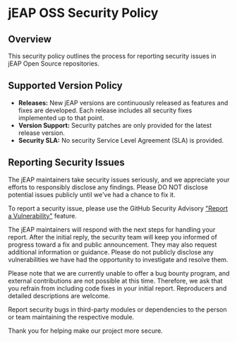 # jEAP OSS Security Policy

## Overview

This security policy outlines the process for reporting security issues in jEAP Open Source repositories.

## Supported Version Policy

- **Releases:** New jEAP versions are continuously released as features and fixes are developed.
  Each release includes all security fixes implemented up to that point.
- **Version Support:** Security patches are only provided for the latest release version.
- **Security SLA:** No security Service Level Agreement (SLA) is provided.

## Reporting Security Issues

The jEAP maintainers take security issues seriously, and we appreciate your efforts to responsibly disclose
any findings. Please DO NOT disclose potential issues publicly until we've had a chance to fix it.

To report a security issue, please use the GitHub Security Advisory
["Report a Vulnerability"](https://github.com/jeap-admin-ch/jeap/security/advisories/new) feature.

The jEAP maintainers will respond with the next steps for handling your report. After the initial reply, the security
team will keep you informed of progress toward a fix and public announcement. They may also request additional
information or guidance. Please do not publicly disclose any vulnerabilities we have had the opportunity to investigate
and resolve them.

Please note that we are currently unable to offer a bug bounty program, and external contributions are not possible at
this time. Therefore, we ask that you refrain from including code fixes in your initial report. Reproducers and detailed
descriptions are welcome.

Report security bugs in third-party modules or dependencies to the person or team maintaining the respective module.

Thank you for helping make our project more secure.
